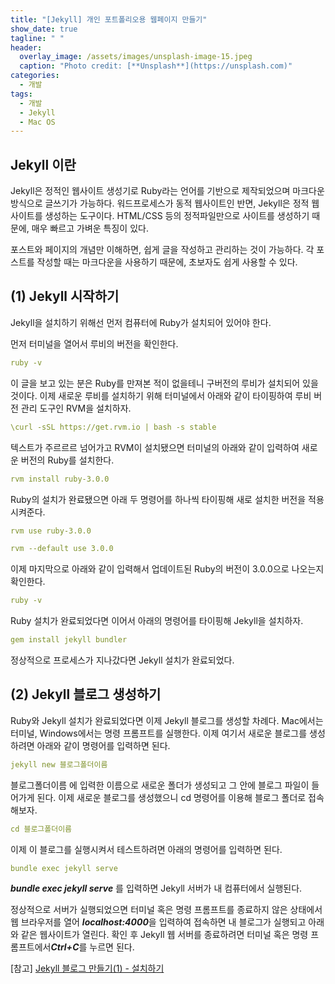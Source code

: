 ```yaml
---
title: "[Jekyll] 개인 포트폴리오용 웹페이지 만들기"
show_date: true
tagline: " "
header:
  overlay_image: /assets/images/unsplash-image-15.jpeg
  caption: "Photo credit: [**Unsplash**](https://unsplash.com)"
categories:
  - 개발
tags:
  - 개발
  - Jekyll
  - Mac OS
---
```


## Jekyll 이란 

Jekyll은 정적인 웹사이트 생성기로 Ruby라는 언어를 기반으로 제작되었으며 마크다운 방식으로 글쓰기가 가능하다. 
워드프로세스가 동적 웹사이트인 반면, Jekyll은 정적 웹사이트를 생성하는 도구이다.
HTML/CSS 등의 정적파일만으로 사이트를 생성하기 때문에, 매우 빠르고 가벼운 특징이 있다.

포스트와 페이지의 개념만 이해하면, 쉽게 글을 작성하고 관리하는 것이 가능하다.
각 포스트를 작성할 때는 마크다운을 사용하기 때문에, 초보자도 쉽게 사용할 수 있다.

## (1) Jekyll 시작하기

Jekyll을 설치하기 위해선 먼저 컴퓨터에 Ruby가 설치되어 있어야 한다. 

먼저 터미널을 열어서 루비의 버전을 확인한다. 

```yaml
ruby -v
```

이 글을 보고 있는 분은 Ruby를 만져본 적이 없을테니 구버전의 루비가 설치되어 있을 것이다. 이제 새로운 루비를 설치하기 위해 터미널에서 아래와 같이 타이핑하여 루비 버전 관리 도구인 RVM을 설치하자.

```yaml
\curl -sSL https://get.rvm.io | bash -s stable
```

텍스트가 주르르르 넘어가고 RVM이 설치됐으면 터미널의 아래와 같이 입력하여 새로운 버전의 Ruby를 설치한다.

```yaml
rvm install ruby-3.0.0
```

Ruby의 설치가 완료됐으면 아래 두 명령어를 하나씩 타이핑해 새로 설치한 버전을 적용시켜준다.

```yaml
rvm use ruby-3.0.0
```

```yaml
rvm --default use 3.0.0
```

이제 마지막으로 아래와 같이 입력해서 업데이트된 Ruby의 버전이 3.0.0으로 나오는지 확인한다.

```yaml
ruby -v
```

Ruby 설치가 완료되었다면 이어서 아래의 명령어를 타이핑해 Jekyll을 설치하자.

```yaml
gem install jekyll bundler
```

정상적으로 프로세스가 지나갔다면 Jekyll 설치가 완료되었다.

## (2) Jekyll 블로그 생성하기

Ruby와 Jekyll 설치가 완료되었다면 이제 Jekyll 블로그를 생성할 차례다. Mac에서는 터미널, Windows에서는 명령 프롬프트를 실행한다. 이제 여기서 새로운 블로그를 생성하려면 아래와 같이 명령어를 입력하면 된다.

```yaml
jekyll new 블로그폴더이름
```

블로그폴더이름 에 입력한 이름으로 새로운 폴더가 생성되고 그 안에 블로그 파일이 들어가게 된다. 이제 새로운 블로그를 생성했으니 cd 명령어를 이용해 블로그 폴더로 접속해보자.

```yaml
cd 블로그폴더이름
```

이제 이 블로그를 실행시켜서 테스트하려면 아래의 명령어를 입력하면 된다.

```yaml
bundle exec jekyll serve 
```

***bundle exec jekyll serve*** 를 입력하면 Jekyll 서버가 내 컴퓨터에서 실행된다.

정상적으로 서버가 실행되었으면 터미널 혹은 명령 프롬프트를 종료하지 않은 상태에서 웹 브라우저를 열어 ***localhost:4000***을 입력하여 접속하면 내 블로그가 실행되고 아래와 같은 웹사이트가 열린다.
확인 후 Jekyll 웹 서버를 종료하려면 터미널 혹은 명령 프롬프트에서***Ctrl+C***를 누르면 된다.

[참고] [Jekyll 블로그 만들기(1) - 설치하기](https://ogaeng.com/jekyll-blog-install/)




